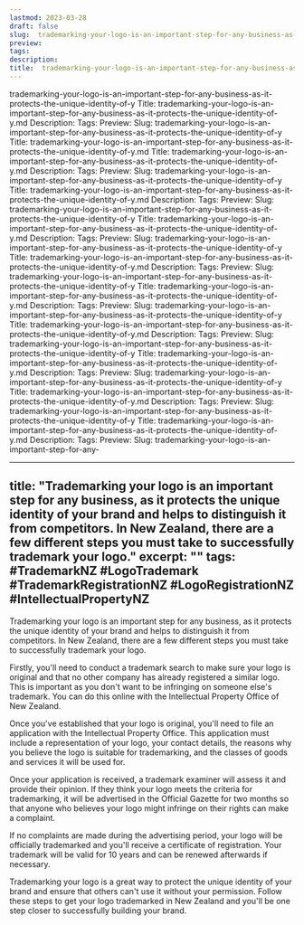 ```yaml
---
lastmod: 2023-03-28
draft: false
slug:  trademarking-your-logo-is-an-important-step-for-any-business-as-it-protects-the-unique-identity-of-y
preview: 
tags: 
description: 
title:  trademarking-your-logo-is-an-important-step-for-any-business-as-it-protects-the-unique-identity-of-y.md
---
```

trademarking-your-logo-is-an-important-step-for-any-business-as-it-protects-the-unique-identity-of-y
Title: trademarking-your-logo-is-an-important-step-for-any-business-as-it-protects-the-unique-identity-of-y.md
Description:
Tags:
Preview:
Slug: trademarking-your-logo-is-an-important-step-for-any-business-as-it-protects-the-unique-identity-of-y
Title: trademarking-your-logo-is-an-important-step-for-any-business-as-it-protects-the-unique-identity-of-y.md
Title: trademarking-your-logo-is-an-important-step-for-any-business-as-it-protects-the-unique-identity-of-y.md
Description:
Tags:
Preview:
Slug: trademarking-your-logo-is-an-important-step-for-any-business-as-it-protects-the-unique-identity-of-y
Title: trademarking-your-logo-is-an-important-step-for-any-business-as-it-protects-the-unique-identity-of-y.md
Description:
Tags:
Preview:
Slug: trademarking-your-logo-is-an-important-step-for-any-business-as-it-protects-the-unique-identity-of-y
Title: trademarking-your-logo-is-an-important-step-for-any-business-as-it-protects-the-unique-identity-of-y.md
Description:
Tags:
Preview:
Slug: trademarking-your-logo-is-an-important-step-for-any-business-as-it-protects-the-unique-identity-of-y
Title: trademarking-your-logo-is-an-important-step-for-any-business-as-it-protects-the-unique-identity-of-y.md
Description:
Tags:
Preview:
Slug: trademarking-your-logo-is-an-important-step-for-any-business-as-it-protects-the-unique-identity-of-y
Title: trademarking-your-logo-is-an-important-step-for-any-business-as-it-protects-the-unique-identity-of-y.md
Description:
Tags:
Preview:
Slug: trademarking-your-logo-is-an-important-step-for-any-business-as-it-protects-the-unique-identity-of-y
Title: trademarking-your-logo-is-an-important-step-for-any-business-as-it-protects-the-unique-identity-of-y.md
Description:
Tags:
Preview:
Slug: trademarking-your-logo-is-an-important-step-for-any-business-as-it-protects-the-unique-identity-of-y
Title: trademarking-your-logo-is-an-important-step-for-any-business-as-it-protects-the-unique-identity-of-y.md
Description:
Tags:
Preview:
Slug: trademarking-your-logo-is-an-important-step-for-any-business-as-it-protects-the-unique-identity-of-y
Title: trademarking-your-logo-is-an-important-step-for-any-business-as-it-protects-the-unique-identity-of-y.md
Description:
Tags:
Preview:
Slug: trademarking-your-logo-is-an-important-step-for-any-business-as-it-protects-the-unique-identity-of-y
Title: trademarking-your-logo-is-an-important-step-for-any-business-as-it-protects-the-unique-identity-of-y.md
Description:
Tags:
Preview:
Slug: trademarking-your-logo-is-an-important-step-for-any-

---
title: "Trademarking your logo is an important step for any business, as it protects the unique identity of your brand and helps to distinguish it from competitors. In New Zealand, there are a few different steps you must take to successfully trademark your logo."
excerpt: ""
tags: #TrademarkNZ #LogoTrademark #TrademarkRegistrationNZ #LogoRegistrationNZ #IntellectualPropertyNZ
---

Trademarking your logo is an important step for any business, as it protects the unique identity of your brand and helps to distinguish it from competitors. In New Zealand, there are a few different steps you must take to successfully trademark your logo.

Firstly, you'll need to conduct a trademark search to make sure your logo is original and that no other company has already registered a similar logo. This is important as you don't want to be infringing on someone else's trademark. You can do this online with the Intellectual Property Office of New Zealand.

Once you've established that your logo is original, you'll need to file an application with the Intellectual Property Office. This application must include a representation of your logo, your contact details, the reasons why you believe the logo is suitable for trademarking, and the classes of goods and services it will be used for.

Once your application is received, a trademark examiner will assess it and provide their opinion. If they think your logo meets the criteria for trademarking, it will be advertised in the Official Gazette for two months so that anyone who believes your logo might infringe on their rights can make a complaint.

If no complaints are made during the advertising period, your logo will be officially trademarked and you'll receive a certificate of registration. Your trademark will be valid for 10 years and can be renewed afterwards if necessary.

Trademarking your logo is a great way to protect the unique identity of your brand and ensure that others can't use it without your permission. Follow these steps to get your logo trademarked in New Zealand and you'll be one step closer to successfully building your brand.